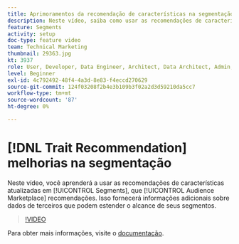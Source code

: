 ```yaml
---
title: Aprimoramentos da recomendação de características na segmentação
description: Neste vídeo, saiba como usar as recomendações de característica atualizadas em Segmentos, que são recomendações de Audience Marketplace. Obtenha informações adicionais sobre dados de terceiros que podem estender o alcance de seus segmentos.
feature: Segments
activity: setup
doc-type: feature video
team: Technical Marketing
thumbnail: 29363.jpg
kt: 3937
role: User, Developer, Data Engineer, Architect, Data Architect, Admin, Leader
level: Beginner
exl-id: 4c792492-48f4-4a3d-8e83-f4eccd270629
source-git-commit: 124f03208f2b4e3b109b3f02a2d3d59210da5cc7
workflow-type: tm+mt
source-wordcount: '87'
ht-degree: 0%

---
```


# [!DNL Trait Recommendation] melhorias na segmentação

Neste vídeo, você aprenderá a usar as recomendações de características atualizadas em [!UICONTROL Segments], que [!UICONTROL Audience Marketplace] recomendações. Isso fornecerá informações adicionais sobre dados de terceiros que podem estender o alcance de seus segmentos.

>[!VIDEO](https://video.tv.adobe.com/v/29363/?quality=12)

Para obter mais informações, visite o [documentação](https://experienceleague.adobe.com/docs/audience-manager/user-guide/features/segments/trait-recommendations.html).
